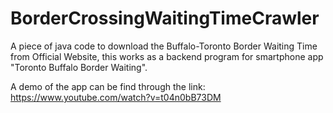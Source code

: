 # BorderCrossingWaitingTimeCrawler
A piece of java code to download the Buffalo-Toronto Border Waiting Time from Official Website, this works as a backend program for smartphone app "Toronto Buffalo Border Waiting".

A demo of the app can be find through the link: 
https://www.youtube.com/watch?v=t04n0bB73DM

